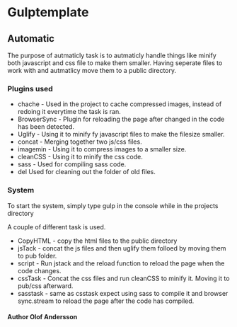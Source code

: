 # Gulptemplate

## Automatic
The purpose of autmaticly task is to autmaticly handle things like minify both javascript and css file to make them smaller. Having seperate files to work with and autmatlicy move them to a public directory.

### Plugins used
* chache - Used in the project to cache compressed images, instead of redoing it everytime the task is ran.
* BrowserSync - Plugin for reloading the page after changed in the code has been detected.
* Uglify - Using it to minify fy javascript files to make the filesize smaller.
* concat - Merging together two js/css files.
* imagemin - Using it to compress images to a smaller size.
* cleanCSS - Using it to minify the css code.
* sass - Used for compiling sass code.
* del Used for cleaning out the folder of old files.

### System
To start the system, simply type gulp in the console while in the projects directory

A couple of different task is used.
* CopyHTML - copy the html files to the public directory
* jsTack - concat the js files and then uglify them folloed by moving them to pub folder.
* script - Run jstack and the reload function to reload the page when the code changes.
* cssTask - Concat the css files and run cleanCSS to minify it. Moving it to pub/css afterward.
* sasstask - same as csstask expect using sass to compile it and browser sync.stream to reload the page after the code has compiled.


#### Author Olof Andersson
